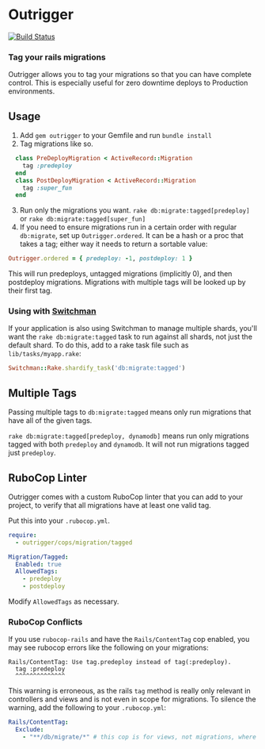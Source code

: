 Outrigger
==========

[![Build Status](https://travis-ci.org/instructure/outrigger.svg?branch=master)](https://travis-ci.org/instructure/outrigger)

### Tag your rails migrations

Outrigger allows you to tag your migrations so that you can have
complete control. This is especially useful for zero downtime deploys to Production environments.

Usage
------------

1. Add `gem outrigger` to your Gemfile and run `bundle install`
2. Tag migrations like so.
```ruby
  class PreDeployMigration < ActiveRecord::Migration
    tag :predeploy
  end
  class PostDeployMigration < ActiveRecord::Migration
    tag :super_fun
  end
```
3. Run only the migrations you want.
``` rake db:migrate:tagged[predeploy] ```
or
``` rake db:migrate:tagged[super_fun] ```
4. If you need to ensure migrations run in a certain order with regular
   `db:migrate`, set up `Outrigger.ordered`. It can be a hash or a proc that
   takes a tag; either way it needs to return a sortable value:
```ruby
Outrigger.ordered = { predeploy: -1, postdeploy: 1 }
```
   This will run predeploys, untagged migrations (implicitly 0), and then
   postdeploy migrations. Migrations with multiple tags will be looked up
   by their first tag.

### Using with [Switchman](https://github.com/instructure/switchman)

If your application is also using Switchman to manage multiple shards, you'll
want the `rake db:migrate:tagged` task to run against all shards, not
just the default shard. To do this, add to a rake task file such as
`lib/tasks/myapp.rake`:

```ruby
Switchman::Rake.shardify_task('db:migrate:tagged')
```

Multiple Tags
-------------

Passing multiple tags to `db:migrate:tagged` means only run migrations that have
all of the given tags.

``` rake db:migrate:tagged[predeploy, dynamodb] ``` means run only migrations
tagged with both `predeploy` and `dynamodb`. It will not run migrations tagged
just `predeploy`.

RuboCop Linter
--------------

Outrigger comes with a custom RuboCop linter that you can add to your project,
to verify that all migrations have at least one valid tag.

Put this into your `.rubocop.yml`.

```yaml
require:
  - outrigger/cops/migration/tagged

Migration/Tagged:
  Enabled: true
  AllowedTags:
    - predeploy
    - postdeploy
```

Modify `AllowedTags` as necessary.

### RuboCop Conflicts

If you use `rubocop-rails` and have the `Rails/ContentTag` cop enabled, you may
see rubocop errors like the following on your migrations:
```
Rails/ContentTag: Use tag.predeploy instead of tag(:predeploy).
  tag :predeploy
  ^^^^^^^^^^^^^^
```

This warning is erroneous, as the rails `tag` method is really only relevant in
controllers and views and is not even in scope for migrations.  To silence the
warning, add the following to your `.rubocop.yml`:

```yaml
Rails/ContentTag:
  Exclude:
    - "**/db/migrate/*" # this cop is for views, not migrations, where it gets confused with outrigger
```
